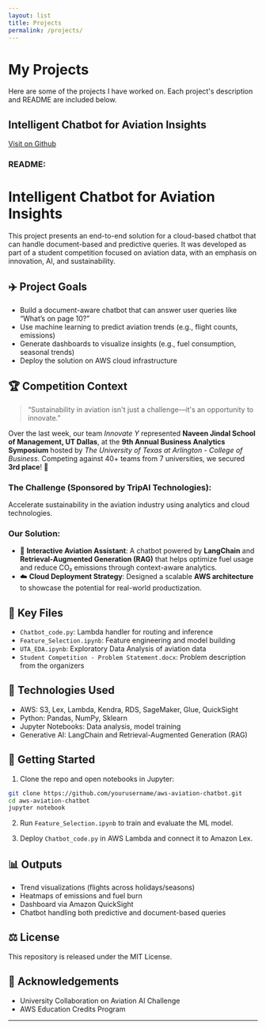 ```yaml
---
layout: list
title: Projects
permalink: /projects/
---
```


# My Projects

Here are some of the projects I have worked on. Each project's description and README are included below.
## Intelligent Chatbot for Aviation Insights
[Visit on Github](https://github.com/ArbbazAlif/UTA-X-TripAI-Case-Competition/tree/main)

### README:
# Intelligent Chatbot for Aviation Insights

This project presents an end-to-end solution for a cloud-based chatbot that can handle document-based and predictive queries. It was developed as part of a student competition focused on aviation data, with an emphasis on innovation, AI, and sustainability.

## ✈️ Project Goals

- Build a document-aware chatbot that can answer user queries like “What’s on page 10?”
- Use machine learning to predict aviation trends (e.g., flight counts, emissions)
- Generate dashboards to visualize insights (e.g., fuel consumption, seasonal trends)
- Deploy the solution on AWS cloud infrastructure

## 🏆 Competition Context

> “Sustainability in aviation isn't just a challenge—it's an opportunity to innovate.”

Over the last week, our team *Innovate Y* represented **Naveen Jindal School of Management, UT Dallas**, at the **9th Annual Business Analytics Symposium** hosted by *The University of Texas at Arlington - College of Business*. Competing against 40+ teams from 7 universities, we secured **3rd place**! 🎉

### The Challenge (Sponsored by TripAI Technologies):
Accelerate sustainability in the aviation industry using analytics and cloud technologies.

### Our Solution:
- 🚀 **Interactive Aviation Assistant**: A chatbot powered by **LangChain** and **Retrieval-Augmented Generation (RAG)** that helps optimize fuel usage and reduce CO₂ emissions through context-aware analytics.
- ☁️ **Cloud Deployment Strategy**: Designed a scalable **AWS architecture** to showcase the potential for real-world productization.

## 📂 Key Files

- `Chatbot_code.py`: Lambda handler for routing and inference
- `Feature_Selection.ipynb`: Feature engineering and model building
- `UTA_EDA.ipynb`: Exploratory Data Analysis of aviation data
- `Student Competition - Problem Statement.docx`: Problem description from the organizers

## 🧠 Technologies Used

- AWS: S3, Lex, Lambda, Kendra, RDS, SageMaker, Glue, QuickSight
- Python: Pandas, NumPy, Sklearn
- Jupyter Notebooks: Data analysis, model training
- Generative AI: LangChain and Retrieval-Augmented Generation (RAG)

## 🚀 Getting Started

1. Clone the repo and open notebooks in Jupyter:
```bash
git clone https://github.com/yourusername/aws-aviation-chatbot.git
cd aws-aviation-chatbot
jupyter notebook
```

2. Run `Feature_Selection.ipynb` to train and evaluate the ML model.

3. Deploy `Chatbot_code.py` in AWS Lambda and connect it to Amazon Lex.

## 📊 Outputs

- Trend visualizations (flights across holidays/seasons)
- Heatmaps of emissions and fuel burn
- Dashboard via Amazon QuickSight
- Chatbot handling both predictive and document-based queries

## ⚖️ License

This repository is released under the MIT License.

## 🙌 Acknowledgements

- University Collaboration on Aviation AI Challenge
- AWS Education Credits Program

---



